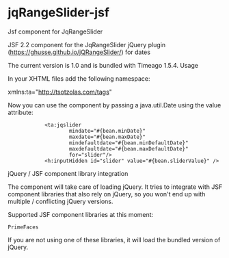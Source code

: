 # jqRangeSlider-jsf
Jsf component for JqRangeSlider

JSF 2.2 component for the JqRangeSlider jQuery plugin (https://ghusse.github.io/jQRangeSlider/) for dates

The current version is 1.0 and is bundled with Timeago 1.5.4.
Usage


In your XHTML files add the following namespace:

xmlns:ta="http://tsotzolas.com/tags"

Now you can use the component by passing a java.util.Date using the value attribute:

                <ta:jqslider
                        mindate="#{bean.minDate}"
                        maxdate="#{bean.maxDate}"
                        mindefaultdate="#{bean.minDefaultDate}"
                        maxdefaultdate="#{bean.maxDefaultDate}"
                        for="slider"/>
                <h:inputHidden id="slider" value="#{bean.sliderValue}" />
                
                
                
                

jQuery / JSF component library integration

The component will take care of loading jQuery. It tries to integrate with JSF component libraries that also rely on jQuery, so you won't end up with multiple / conflicting jQuery versions.

Supported JSF component libraries at this moment:

    PrimeFaces

If you are not using one of these libraries, it will load the bundled version of jQuery.
